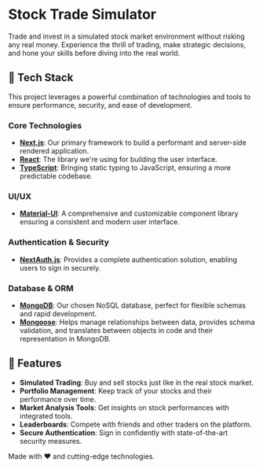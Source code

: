 # Stock Trade Simulator

Trade and invest in a simulated stock market environment without risking any real money. Experience the thrill of trading, make strategic decisions, and hone your skills before diving into the real world.

## 🚀 Tech Stack

This project leverages a powerful combination of technologies and tools to ensure performance, security, and ease of development.

### Core Technologies

- **[Next.js](https://nextjs.org/)**: Our primary framework to build a performant and server-side rendered application.
- **[React](https://reactjs.org/)**: The library we're using for building the user interface.
- **[TypeScript](https://www.typescriptlang.org/)**: Bringing static typing to JavaScript, ensuring a more predictable codebase.

### UI/UX

- **[Material-UI](https://mui.com/)**: A comprehensive and customizable component library ensuring a consistent and modern user interface.

### Authentication & Security

- **[NextAuth.js](https://next-auth.js.org/)**: Provides a complete authentication solution, enabling users to sign in securely.

### Database & ORM

- **[MongoDB](https://www.mongodb.com/)**: Our chosen NoSQL database, perfect for flexible schemas and rapid development.
- **[Mongoose](https://mongoosejs.com/)**: Helps manage relationships between data, provides schema validation, and translates between objects in code and their representation in MongoDB.

## 🎨 Features

- **Simulated Trading**: Buy and sell stocks just like in the real stock market.
- **Portfolio Management**: Keep track of your stocks and their performance over time.
- **Market Analysis Tools**: Get insights on stock performances with integrated tools.
- **Leaderboards**: Compete with friends and other traders on the platform.
- **Secure Authentication**: Sign in confidently with state-of-the-art security measures.

Made with ❤️ and cutting-edge technologies.

